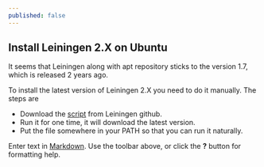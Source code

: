 ```yaml
---
published: false
---
```


## Install Leiningen 2.X on Ubuntu
It seems that Leiningen along with apt repository sticks to the version 1.7, which is released 2 years ago.

To install the latest version of Leiningen 2.X you need to do it manually. The steps are 

- Download the [script](https://raw.github.com/technomancy/leiningen/stable/bin/lein) from Leiningen github.
- Run it for one time, it will download the latest version.
- Put the file somewhere in your PATH so that you can run it naturally.

Enter text in [Markdown](http://daringfireball.net/projects/markdown/). Use the toolbar above, or click the **?** button for formatting help.
